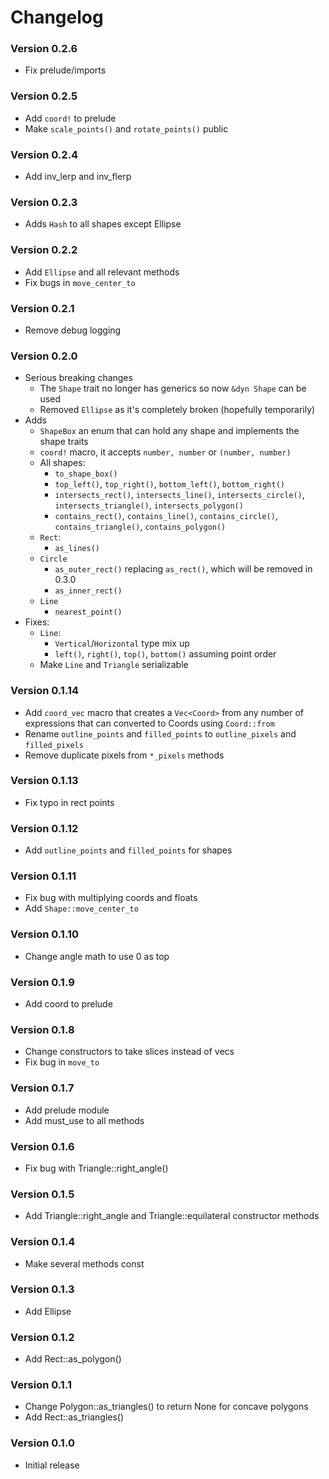 # Changelog

### Version 0.2.6
- Fix prelude/imports

### Version 0.2.5
- Add `coord!` to prelude
- Make `scale_points()` and `rotate_points()` public

### Version 0.2.4
- Add inv_lerp and inv_flerp

### Version 0.2.3
- Adds `Hash` to all shapes except Ellipse

### Version 0.2.2
- Add `Ellipse` and all relevant methods
- Fix bugs in `move_center_to`

### Version 0.2.1
- Remove debug logging

### Version 0.2.0
- Serious breaking changes
  - The `Shape` trait no longer has generics so now `&dyn Shape` can be used
  - Removed `Ellipse` as it's completely broken (hopefully temporarily)
- Adds
  - `ShapeBox` an enum that can hold any shape and implements the shape traits 
  - `coord!` macro, it accepts `number, number` or `(number, number)`  
  - All shapes:
    - `to_shape_box()` 
    - `top_left()`, `top_right()`, `bottom_left()`, `bottom_right()`
    - `intersects_rect()`, `intersects_line()`, `intersects_circle()`, `intersects_triangle()`, `intersects_polygon()`
    - `contains_rect()`, `contains_line()`, `contains_circle()`, `contains_triangle()`, `contains_polygon()`
  - `Rect`:
    - `as_lines()`
  - `Circle`
    - `as_outer_rect()` replacing `as_rect()`, which will be removed in 0.3.0
    - `as_inner_rect()`
  - `Line`
    - `nearest_point()`
- Fixes:
  - `Line`:
    - `Vertical`/`Horizontal` type mix up
    - `left()`, `right()`, `top()`, `bottom()` assuming point order
  - Make `Line` and `Triangle` serializable

### Version 0.1.14
- Add `coord_vec` macro that creates a `Vec<Coord>` from any number of expressions that can converted to Coords using `Coord::from`
- Rename `outline_points` and `filled_points` to `outline_pixels` and `filled_pixels`
- Remove duplicate pixels from `*_pixels` methods

### Version 0.1.13
- Fix typo in rect points

### Version 0.1.12
- Add `outline_points` and `filled_points` for shapes

### Version 0.1.11
- Fix bug with multiplying coords and floats
- Add `Shape::move_center_to`

### Version 0.1.10
- Change angle math to use 0 as top

### Version 0.1.9
- Add coord to prelude

### Version 0.1.8
- Change constructors to take slices instead of vecs
- Fix bug in `move_to`

### Version 0.1.7
- Add prelude module
- Add must_use to all methods

### Version 0.1.6
- Fix bug with Triangle::right_angle() 

### Version 0.1.5
- Add Triangle::right_angle and Triangle::equilateral constructor methods

### Version 0.1.4
- Make several methods const

### Version 0.1.3
- Add Ellipse

### Version 0.1.2
- Add Rect::as_polygon()

### Version 0.1.1
- Change Polygon::as_triangles() to return None for concave polygons
- Add Rect::as_triangles()

### Version 0.1.0
- Initial release